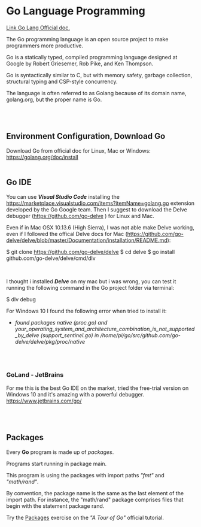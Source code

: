 <!-- README.md -->
# **Go Language Programming**

[Link Go Lang Official  doc.](https://golang.org/doc/)

The Go programming language is an open source project to make programmers more productive.

Go is a statically typed, compiled programming language designed at Google by Robert Griesemer, Rob Pike, and Ken Thompson.

Go is syntactically similar to C, but with memory safety, garbage collection, structural typing and CSP-style concurrency.

The language is often referred to as Golang because of its domain name, golang.org, but the proper name is Go.

<br/>
<br/>

## Environment Configuration, Download Go
Download Go from official doc for Linux, Mac or Windows: https://golang.org/doc/install
<br/>
<br/>

## Go IDE
You can use ***Visual Studio Code*** installing the https://marketplace.visualstudio.com/items?itemName=golang.go extension developed by the Go Google team.
Then I suggest to download the Delve debugger (https://github.com/go-delve ) for Linux and Mac.


Even if in Mac OSX 10.13.6 (High Sierra), I was not able make Delve working, even if I followed the offical Delve docs for Mac (https://github.com/go-delve/delve/blob/master/Documentation/installation/README.md):


$ git clone https://github.com/go-delve/delve
$ cd delve
$ go install github.com/go-delve/delve/cmd/dlv

<br/>

I thought i installed ***Delve*** on my mac but i was wrong, you can test it running the following command in the Go project folder via terminal:

$ dlv debug
<br/>

For Windows 10 I found the following error when tried to install it:

- _found packages native (proc.go) and your_operating_system_and_architecture_combination_is_not_supported_by_delve (support_sentinel.go) in /home/pi/go/src/github.com/go-delve/delve/pkg/proc/native_

<br/>
<br/>

### GoLand - JetBrains
For me this is the best Go IDE on the market, tried the free-trial version on Windows 10 and it's amazing with a powerful debugger.
https://www.jetbrains.com/go/

<br/>
<br/>


## Packages

Every **Go** program is made up of _packages_.

Programs start running in package main.

This program is using the packages with import paths *"fmt"* and *"math/rand"*.

By convention, the package name is the same as the last element of the import path. For instance, the "math/rand" package comprises files that begin with the statement package rand.

Try the [Packages](https://tour.golang.org/basics/1) exercise on the _"A Tour of Go"_ official tutorial.

